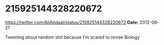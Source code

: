 # 215925144328220672
https://twitter.com/AliAbdaal/status/215925144328220672
**Date:** 2012-06-21

Tweeting about random shit because I'm scared to revise Biology
